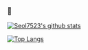 ### 👋

<!--
**Seol7523/Seol7523** is a ✨ _special_ ✨ repository because its `README.md` (this file) appears on your GitHub profile.

Here are some ideas to get you started:

- 🔭 I’m currently working on ...
- 🌱 I’m currently learning ...
- 👯 I’m looking to collaborate on ...
- 🤔 I’m looking for help with ...
- 💬 Ask me about ...
- 📫 How to reach me: ...
- 😄 Pronouns: ...
- ⚡ Fun fact: ...
-->


[![Seol7523's github stats](https://github-readme-stats.vercel.app/api?username=Seol7523&show_icons=true&theme=dracula)](https://github.com/metleeha/github-readme-stats)

[![Top Langs](https://github-readme-stats.vercel.app/api/top-langs/?username=Seol7523&layout=compact&theme=dracula)](https://github.com/metleeha)


